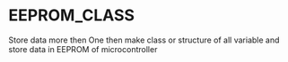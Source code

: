 # EEPROM_CLASS
Store data more then One then make class or structure of all variable and store data in EEPROM of microcontroller
